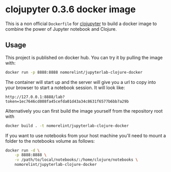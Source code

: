 # clojupyter 0.3.6 docker image

This is a non official `Dockerfile` for [clojupyter](https://github.com/clojupyter/clojupyter)
to build a docker image to combine the power of Jupyter notebook and Clojure.


## Usage

This project is published on docker hub. You can try it by pulling the image with:

```sh
docker run -p 8888:8888 nomorelint/jupyterlab-clojure-docker
```

The container will start up and the server will give you a url to copy into your browser to start a notebook session. It will look like:

```
http://127.0.0.1:8888/lab?token=1ec7646cd808fa45cefda01d43a34c8631f6577b6bb7a29b
```

Alternatively you can first build the image yourself from the repository root with

```sh
docker build . -t nomorelint/jupyterlab-clojure-docker
```

If you want to use notebooks from your host machine you'll need to mount a folder to the notebooks volume as follows:

```sh
docker run -d \
    -p 8888:8888 \
    -v /path/to/local/notebooks/:/home/clojure/notebooks \
    nomorelint/jupyterlab-clojure-docker
```
